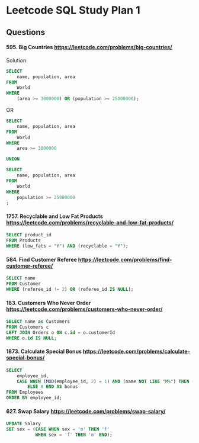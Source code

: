 # Leetcode SQL Study Plan 1

## Questions
#### 595. Big Countries https://leetcode.com/problems/big-countries/
Solution:

```sql
SELECT 
    name, population, area
FROM 
    World
WHERE 
    (area >= 3000000) OR (population >= 25000000);
```

OR

```sql
SELECT 
    name, population, area
FROM 
    World
WHERE 
    area >= 3000000

UNION

SELECT
    name, population, area
FROM 
    World
WHERE 
    population >= 25000000
;
```

#### 1757. Recyclable and Low Fat Products https://leetcode.com/problems/recyclable-and-low-fat-products/

```sql
SELECT product_id
FROM Products
WHERE (low_fats = "Y") AND (recyclable = "Y");
```

#### 584. Find Customer Referee https://leetcode.com/problems/find-customer-referee/
```sql
SELECT name
FROM Customer
WHERE (referee_id != 2) OR (referee_id IS NULL);
```

#### 183. Customers Who Never Order https://leetcode.com/problems/customers-who-never-order/
```sql
SELECT name as Customers
FROM Customers c
LEFT JOIN Orders o ON c.id = o.customerId
WHERE o.id IS NULL;
```
#### 1873. Calculate Special Bonus https://leetcode.com/problems/calculate-special-bonus/
```sql
SELECT
    employee_id,
    CASE WHEN (MOD(employee_id, 2) = 1) AND (name NOT LIKE "M%") THEN (salary * 1.0)
        ELSE 0 END AS bonus
FROM Employees
ORDER BY employee_id;
```

#### 627. Swap Salary https://leetcode.com/problems/swap-salary/
```sql
UPDATE Salary
SET sex = (CASE WHEN sex = 'm' THEN 'f' 
           WHEN sex = 'f' THEN 'm' END);
```
